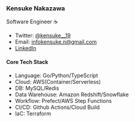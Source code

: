### Kensuke Nakazawa
Software Engineer  ☕ 

- Twitter: [@kensuke__19](https://twitter.com/kensuke__19)  
- Email: [infokensuke.n@gmail.com](mailto:infokensuke.n@gmail.com)  
- [LinkedIn](https://www.linkedin.com/in/%E5%81%A5%E4%BB%8B-%E4%B8%AD%E6%BE%A4-407603224/)


#### Core Tech Stack
- Language: Go/Python/TypeScript
- Cloud: AWS(Container/Serverless)
- DB: MySQL/Redis
- Data Warehouse: Amazon Redshift/Snowflake
- Workflow: Prefect/AWS Step Functions
- CI/CD: Github Actions/Cloud Build
- IaC: Terraform


<!-- 
### 出版
- 中澤健介, 山﨑達也, “洋ナシ果実を対象とした外観汚損検査サービスの開発,” 情報処理学会論文誌コンシューマ・デバイス＆システム（CDS）, vol.12, no.3, pp.1-9, Sep. 2022.
- Kensuke Nakazawa, Tatsuya Yamazaki, “A Grading Evaluation System for Pear Fruit Appearance Using Deep Learning Methods,” The 13th International Conference on Application of Information Technology in Agriculture Asia-Pacific Region (APFITA 2022), pp.297-302, Nov. 2022.
- 山﨑達也, 中澤健介, "統計的テクスチャ特徴と勾配ブースティング決定木を用いた洋ナシ果実の外観汚損検出," 画像ラボ, vol.33, no.6, pp.21-27, Jun. 2022. -->
